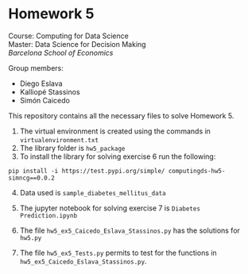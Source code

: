 # Homework 5

Course: Computing for Data Science <br>
Master: Data Science for Decision Making <br>
*Barcelona School of Economics*

Group members: 

- Diego Eslava
- Kalliopé Stassinos
- Simón Caicedo

This repository contains all the necessary files to solve Homework 5. 

1. The virtual environment is created using the commands in `virtualenvironment.txt`
2. The library folder is `hw5_package`
3. To install the library for solving exercise 6 run the following: 

```console 
pip install -i https://test.pypi.org/simple/ computingds-hw5-simncg==0.0.2
```
4. Data used is `sample_diabetes_mellitus_data`

5. The jupyter notebook for solving exercise 7 is `Diabetes Prediction.ipynb`

6. The file `hw5_ex5_Caicedo_Eslava_Stassinos.py` has the solutions for `hw5.py`

7. The file `hw5_ex5_Tests.py` permits to test for the functions in `hw5_ex5_Caicedo_Eslava_Stassinos.py`.


